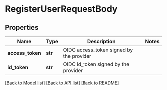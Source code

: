 # RegisterUserRequestBody

## Properties
Name | Type | Description | Notes
------------ | ------------- | ------------- | -------------
**access_token** | **str** | OIDC access_token signed by the provider | 
**id_token** | **str** | OIDC id_token signed by the provider | 

[[Back to Model list]](../README.md#documentation-for-models) [[Back to API list]](../README.md#documentation-for-api-endpoints) [[Back to README]](../README.md)


